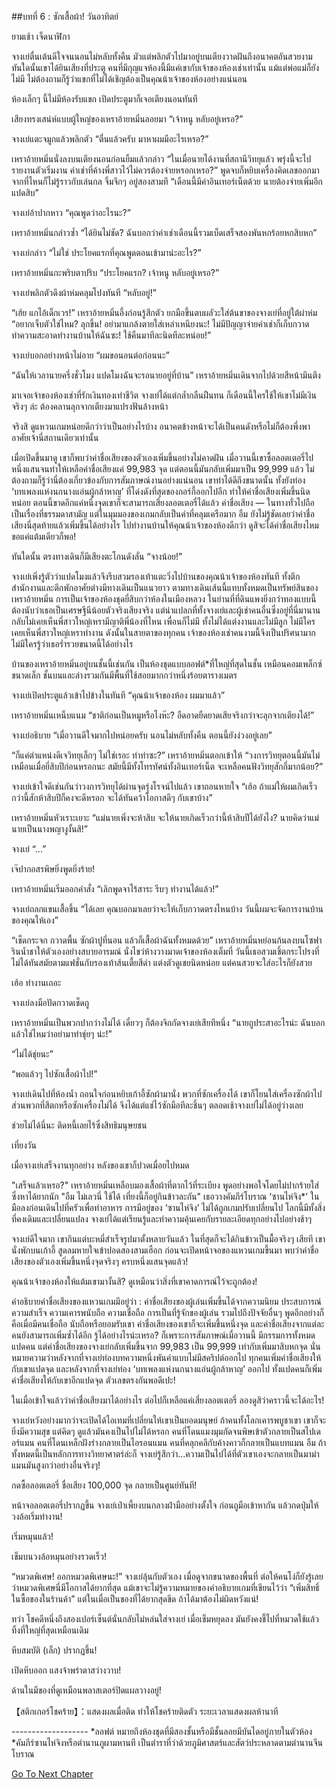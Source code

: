 ##บทที่ 6 : ซักเสื้อผ้า!
วันอาทิตย์

ยามเช้า เจ็ดนาฬิกา

จางเย่ตื่นเต้นดีใจจนนอนไม่หลับทั้งคืน มัวแต่พลิกตัวไปมาอยู่บนเตียงวาดฝันถึงอนาคตอันสวยงาม ทันใดนั้นเขาได้ยินเสียงที่ประตู คนที่มีกุญแจห้องนี้มีแค่เขากับเจ้าของห้องเช่าเท่านั้น แม้แต่พ่อแม่ก็ยังไม่มี ไม่ต้องถามก็รู้ว่าแขกที่ไม่ได้เชิญต้องเป็นคุณน้าเจ้าของห้องอย่างแน่นอน

ห้องเล็กๆ นี้ไม่มีห้องรับแขก เปิดประตูมาก็เจอเตียงนอนทันที

เสียงทรงเสน่ห์แบบผู้ใหญ่ของเหราอ้ายหมิ่นลอยมา “เจ้าหนู หลับอยู่เหรอ?”

จางเย่แตะจมูกแล้วพลิกตัว “ตื่นแล้วครับ มาหาผมมีอะไรเหรอ?”

เหราอ้ายหมิ่นนั่งลงบนเตียงนอนก่อนยิ้มแล้วกล่าว “ในเมื่อนายได้งานที่สถานีวิทยุแล้ว พรุ่งนี้จะไปรายงานตัวเริ่มงาน ค่าเช่าที่ค้างพี่สาวไว้ไม่ควรต้องจ่ายหรอกเหรอ?” พูดจบก็หยิบเครื่องคิดเลขออกมาจากที่ไหนก็ไม่รู้ราวกับเล่นกล จิ้มจึกๆ อยู่สองสามที “เดือนนี้มีค่าอินเทอร์เน็ตด้วย นายต้องจ่ายเพิ่มอีกแปดสิบ”

จางเย่อ้าปากหาว “คุณพูดว่าอะไรนะ?”

เหราอ้ายหมิ่นกล่าวซ้ำ “ได้ยินไม่ชัด? ฉันบอกว่าค่าเช่าเดือนนี้รวมเบ็ดเสร็จสองพันหกร้อยหกสิบหก”

จางเย่กล่าว “ไม่ใช่ ประโยคแรกที่คุณพูดตอนเข้ามาน่ะอะไร?”

เหราอ้ายหมิ่นกะพริบตาปริบ “ประโยคแรก? เจ้าหนู หลับอยู่เหรอ?”

จางเย่พลิกตัวดึงผ้าห่มคลุมโปงทันที “หลับอยู่!”

“เฮ้ย แกไอ้เด็กเวร!” เหราอ้ายหมิ่นอึ้งก่อนรู้สึกตัว ยกมือขึ้นตบผลัวะใส่ต้นขาของจางเย่ที่อยู่ใต้ผ่าห่ม “อยากเจ็บตัวใช่ไหม? ลุกขึ้น! อย่ามาแกล้งตายใส่เหล่าเหนียงนะ! ไม่มีปัญญาจ่ายค่าเช่าก็เก็บกวาดทำความสะอาดทำงานบ้านให้ฉันซะ! ใช้คืนมาทีละนิดทีละหน่อย!” 

จางเย่บอกอย่างหน้าไม่อาย “ผมขอนอนต่อก่อนนะ”

“ฉันให้เวลานายครึ่งชั่วโมง แปดโมงฉันจะรอนายอยู่ที่บ้าน” เหราอ้ายหมิ่นเดินจากไปด้วยสีหน้ามึนตึง

มาเจอเจ้าของห้องเช่าที่รักเงินทองเท่าชีวิต จางเย่ได้แต่กล้ำกลืนฝืนทน ก็เดือนนี้ใครใช้ให้เขาไม่มีเงินจริงๆ ล่ะ ต้องคลานลุกจากเตียงมาแปรงฟันล้างหน้า

จริงสิ ดูแหวนเกมหน่อยดีกว่าว่าเป็นอย่างไรบ้าง อนาคตข้างหน้าจะได้เป็นคนดังหรือไม่ก็ต้องพึ่งพาอาศัยเจ้านี่สถานเดียวเท่านั้น

เมื่อเปิดขึ้นมาดู เขาก็พบว่าค่าชื่อเสียงของตัวเองเพิ่มขึ้นอย่างไม่คาดฝัน เมื่อวานนี้เขาซื้อลอตเตอรี่ไปหนึ่งแสนจนทำให้เหลือค่าชื่อเสียงแค่ 99,983 จุด แต่ตอนนี้มันกลับเพิ่มมาเป็น 99,999 แล้ว ไม่ต้องถามก็รู้ว่านี่ต้องเกี่ยวข้องกับการสัมภาษณ์งานอย่างแน่นอน เขาทำได้ดีถึงขนาดนั้น ทั้งยังท่อง ‘บทเพลงแห่งนกนางแอ่นผู้กล้าหาญ’ ที่โด่งดังที่สุดของกอร์กี้ออกไปอีก ทำให้ค่าชื่อเสียงเพิ่มขึ้นนิดหน่อย ตอนนี้ขาดอีกแค่หนึ่งจุดเขาก็จะสามารถเสี่ยงลอตเตอรี่ได้แล้ว ค่าชื่อเสียง — ในทางทั่วไปถือเป็นเรื่องที่ธรรมดาสามัญ แต่ในมุมมองของเกมกลับเป็นคำที่คลุมเครือมาก อืม ยังไม่รู้ชัดเลยว่าค่าชื่อเสียงนี่สุดท้ายแล้วเพิ่มขึ้นได้อย่างไร ไปทำงานบ้านให้คุณน้าเจ้าของห้องดีกว่า ดูสิจะได้ค่าชื่อเสียงไหม ขอแค่แต้มเดียวก็พอ!

ทันใดนั้น ตรงทางเดินก็มีเสียงตะโกนดังลั่น “จางน้อย!”

จางเย่เพิ่งรู้ตัวว่าแปดโมงแล้วจึงรีบสวมรองเท้าแตะวิ่งไปบ้านของคุณน้าเจ้าของห้องทันที ทั้งตึกสำนักงานและตึกพักอาศัยต่างมีทางเดินเป็นแนวยาว ตามทางเดินเส้นนี้แทบทั้งหมดเป็นทรัพย์สินของเหราอ้ายหมิ่น การเป็นเจ้าของห้องชุดยี่สิบกว่าห้องในเมืองหลวง ในย่านที่ที่ดินแพงยิ่งกว่าทองแบบนี้ ต้องนับว่าเธอเป็นเศรษฐีนีน้อยตัวจริงเสียงจริง แต่น่าแปลกที่ทั้งจางเย่และผู้เช่าคนอื่นซึ่งอยู่ที่นี่มานาน กลับไม่เคยเห็นพี่สาวใหญ่เหรามีญาติพี่น้องที่ไหน เพื่อนก็ไม่มี ทั้งไม่ได้แต่งงานและไม่มีลูก ไม่มีใครเคยเห็นพี่สาวใหญ่เหราทำงาน ดังนั้นในสายตาของทุกคน เจ้าของห้องเช่าคนงามนี้จึงเป็นปริศนามาก ไม่มีใครรู้ว่าเธอร่ำรวยขนาดนี้ได้อย่างไร

บ้านของเหราอ้ายหมิ่นอยู่บนชั้นนี้เช่นกัน เป็นห้องชุดแบบลอฟต์*ที่ใหญ่ที่สุดในชั้น เหมือนคอมเพล็กซ์ขนาดเล็ก ชั้นบนและล่างรวมกันมีพื้นที่ใช้สอยมากกว่าหนึ่งร้อยตารางเมตร 

จางเย่เปิดประตูแล้วเข้าไปข้างในทันที “คุณน้าเจ้าของห้อง ผมมาแล้ว”

เหราอ้ายหมิ่นเหน็บแนม “ชาติก่อนเป็นหมูหรือไงห๊ะ? อืดอาดยืดยาดเสียจริงกว่าจะลุกจากเตียงได้!”

จางเย่อธิบาย “เมื่อวานดีใจมากไปหน่อยครับ นอนไม่หลับทั้งคืน ตอนนี้ยังง่วงอยู่เลย” 

“ก็แค่ตำแหน่งดีเจวิทยุเล็กๆ ไม่ใช่เรอะ ทำท่าซะ?” เหราอ้ายหมิ่นตอกเข้าให้ “วงการวิทยุตอนนี้มันไม่เหมือนเมื่อยี่สิบปีก่อนหรอกนะ สมัยนี้มีทั้งโทรทัศน์ทั้งอินเทอร์เน็ต จะเหลือคนฟังวิทยุสักกี่มากน้อย?”

จางเย่เข้าใจดีเช่นกันว่าวงการวิทยุได้ผ่านจุดรุ่งโรจน์ไปแล้ว เขาถอนหายใจ “เฮ้อ ถ้าแม่ให้ผมเกิดเร็วกว่านี้สักห้าสิบปีก็คงจะดีหรอก จะได้ทันคว้าโอกาสดีๆ กับเขาบ้าง”

เหราอ้ายหมิ่นหัวเราะเยาะ “แม่นายเพิ่งจะห้าสิบ จะให้นายเกิดเร็วกว่านี้ห้าสิบปีได้ยังไง? นายคิดว่าแม่นายเป็นนางพญางูงั้นสิ!”

จางเย่ “...”

เจ๊ปากอสรพิษยิ่งพูดยิ่งร้าย!

เหราอ้ายหมิ่นเริ่มออกคำสั่ง “เลิกพูดจาไร้สาระ รีบๆ ทำงานได้แล้ว!”

จางเย่ถลกแขนเสื้อขึ้น “ได้เลย คุณบอกมาเลยว่าจะให้เก็บกวาดตรงไหนบ้าง วันนี้ผมจะจัดการงานบ้านของคุณให้เอง”

“เช็ดกระจก กวาดพื้น ซักผ้าปูที่นอน แล้วก็เสื้อผ้าฉันทั้งหมดด้วย” เหราอ้ายหมิ่นหย่อนก้นลงบนโซฟา รินน้ำชาให้ตัวเองอย่างสบายอารมณ์ นั่งไขว่ห้างวางมาดเจ้าของห้องเต็มที่ วันนี้เธอสวมเชิ้ตกระโปรงที่ไม่ได้ทันสมัยตามแฟชั่นกับรองเท้าส้นเตี้ยสีดำ แต่งตัวดูเชยนิดหน่อย แต่คนสวยจะใส่อะไรก็ยังสวย

เฮ้อ ทำงานเถอะ 

จางเย่ลงมือปัดกวาดเช็ดถู

เหราอ้ายหมิ่นเป็นพวกปากว่างไม่ได้ เดี๋ยวๆ ก็ต้องจิกกัดจางเย่เสียทีหนึ่ง “นายถูประสาอะไรน่ะ ฉันบอกแล้วใช่ไหมว่าอย่ามาทำชุ่ยๆ น่ะ!”

“ไม่ได้ชุ่ยนะ”

“พอแล้วๆ ไปซักเสื้อผ้าไป!”

จางเย่เดินไปที่ห้องน้ำ ถอนใจก่อนหยิบเก้าอี้ซักผ้ามานั่ง พวกที่ซักเครื่องได้ เขาก็โยนใส่เครื่องซักผ้าไป ส่วนพวกที่สีตกหรือซักเครื่องไม่ได้ จึงได้แต่แช่ไว้ซักมือทีละชิ้นๆ ตลอดเช้าจางเย่ไม่ได้อยู่ว่างเลย 

ช่วยไม่ได้นี่นะ ติดหนี้เลยไร้ซึ่งสิทธิมนุษยชน

เที่ยงวัน

เมื่อจางเย่เสร็จงานทุกอย่าง หลังของเขาก็ปวดเมื่อยไปหมด 

"เสร็จแล้วเหรอ?" เหราอ้ายหมิ่นเหลือบมองเสื้อผ้าที่ตากไว้ที่ระเบียง พูดอย่างพอใจโดยไม่ปากร้ายใส่ซึ่งหาได้ยากนัก "อืม ไม่เลวนี่ ใช้ได้ เที่ยงนี้ก็อยู่กินข้าวละกัน" เธอวางคัมภีร์โบราณ ‘ซานไห่จิง*’ ในมือลงก่อนเดินไปที่ครัวเพื่อทำอาหาร การมีอยู่ของ ‘ซานไห่จิง’ ไม่ได้ถูกเกมปรับเปลี่ยนไป โลกนี้มีทั้งสิ่งที่คงเดิมและเปลี่ยนแปลง จางเย่ได้แต่เรียนรู้และทำความคุ้นเคยกับรายละเอียดทุกอย่างไปอย่างช้าๆ

จางเย่ดีใจมาก เขากินแต่บะหมี่สำเร็จรูปมาตั้งหลายวันแล้ว ในที่สุดก็จะได้กินข้าวเป็นมื้อจริงๆ เสียที เขานั่งพักบนเก้าอี้ สูดลมหายใจเข้าปอดสองสามเฮือก ก่อนจะเปิดหน้าจอของแหวนเกมขึ้นมา พบว่าค่าชื่อเสียงของตัวเองเพิ่มขึ้นหนึ่งจุดจริงๆ ครบหนึ่งแสนจุดแล้ว!

คุณน้าเจ้าของห้องให้แต้มเขามางั้นสิ? ดูเหมือนว่าสิ่งที่เขาคาดการณ์ไว้จะถูกต้อง! 

คำอธิบายค่าชื่อเสียงของแหวนเกมมีอยู่ว่า : ค่าชื่อเสียงของผู้เล่นเพิ่มขึ้นได้จากความนิยม ประสบการณ์ ความสำเร็จ ความเคารพนับถือ ความเชื่อถือ การเป็นที่รู้จักของผู้เล่น รวมไปถึงปัจจัยอื่นๆ พูดอีกอย่างก็คือเมื่อมีคนเชื่อถือ นับถือหรือยอมรับเขา ค่าชื่อเสียงของเขาก็จะเพิ่มขึ้นหนึ่งจุด และค่าชื่อเสียงจากแต่ละคนยังสามารถเพิ่มซ้ำได้อีก รู้ได้อย่างไรน่ะเหรอ? ก็เพราะการสัมภาษณ์เมื่อวานนี้ มีกรรมการทั้งหมดแปดคน แต่ค่าชื่อเสียงของจางเย่กลับเพิ่มขึ้นจาก 99,983 เป็น 99,999 เท่ากับเพิ่มมาสิบหกจุด นั่นหมายความว่าหลังจากที่จางเย่ท่องบทความหนึ่งพันคำแบบไม่มีสคริปต์ออกไป ทุกคนเพิ่มค่าชื่อเสียงให้กับเขาแปดจุด และหลังจากที่จางเย่ท่อง ‘บทเพลงแห่งนกนางแอ่นผู้กล้าหาญ’ ออกไป ทั้งแปดคนก็เพิ่มค่าชื่อเสียงให้กับเขาอีกแปดจุด ตัวเลขตรงกันพอดีเปะ! 

ในเมื่อเข้าใจแล้วว่าค่าชื่อเสียงมาได้อย่างไร ต่อไปก็เหลือแค่เสี่ยงลอตเตอรี่ ลองดูสิว่าคราวนี้จะได้อะไร! 

จางเย่หวังอย่างมากว่าจะเปิดได้ไอเทมที่เปลี่ยนให้เขาเป็นยอดมนุษย์ ถ้าคนทั้งโลกเคารพบูชาเขา เขาก็จะยิ่งมีความสุข แต่คิดๆ ดูแล้วมันคงเป็นไปไม่ได้หรอก คนที่โดนแมงมุมกัดจนพิษเข้าตัวกลายเป็นสไปเดอร์แมน คนที่โดนเหล็กฝังร่างกลายเป็นไอรอนแมน คนที่คลุกคลีกับค้างคาวก็กลายเป็นแบทแมน อืม ถ้าทั้งหมดนี้เป็นหลักการทางวิทยาศาตร์ล่ะก็ จางเย่รู้สึกว่า...ความเป็นไปได้ที่ตัวเขาเองจะกลายเป็นมาม่าแมนมันสูงกว่าอย่างอื่นจริงๆ! 

กดซื้อลอตเตอรี่ ชื่อเสียง 100,000 จุด กลายเป็นศูนย์ทันที! 

หน้าจอลอตเตอรี่ปรากฏขึ้น จางเย่เป่าเพี้ยงบนกลางฝ่ามืออย่างตั้งใจ ก่อนถูมือเข้าหากัน แล้วกดปุ่มให้วงล้อเริ่มทำงาน! 

เริ่มหมุนแล้ว! 

เข็มบนวงล้อหมุนอย่างรวดเร็ว!

“หมวดพิเศษ! ออกหมวดพิเศษนะ!” จางเย่ลุ้นกับตัวเอง เมื่อดูจากขนาดของพื้นที่ ต่อให้คนโง่ก็ยังรู้เลยว่าหมวดพิเศษนี่มีโอกาสได้ยากที่สุด แม้เขาจะไม่รู้ความหมายของคำอธิบายเกมที่เขียนไว้ว่า “เพิ่มสิทธิ์ในซื้อของในร้านค้า” แต่ในเมื่อเป็นของที่ได้ยากสุดขีด ถ้าได้มาต้องไม่ผิดหวังแน่! 

ทว่า โชคดีหนึ่งถึงสองเปอร์เซ็นต์นั่นกลับไม่หล่นใส่จางเย่ เมื่อเข็มหยุดลง มันยังคงชี้ไปที่หมวดใช้แล้วทิ้งที่ใหญ่ที่สุดเหมือนเดิม

หีบสมบัติ (เล็ก) ปรากฏขึ้น!

เปิดหีบออก แสงจ้าพร่าตาสว่างวาบ!

ด้านในมีของที่ดูเหมือนพลาสเตอร์ปิดแผลวางอยู่!

【สติกเกอร์โชคร้าย】：แสดงผลเมื่อติด ทำให้โชคร้ายติดตัว ระยะเวลาแสดงผลห้านาที

*-*-*-*-*-*-*-*-*-*-*-*-*-*-*-*-*-*-*-*
*ลอฟต์ หมายถึงห้องชุดที่มีสองชั้นหรือมีชั้นลอยมีบันไดอยู่ภายในตัวห้อง
*คัมภีร์ซานไห่จิงหรือตำนานภูผามหานที เป็นตำราที่ว่าด้วยภูมิศาสตร์และสัตว์ประหลาดตามตำนานจีนโบราณ


[Go To Next Chapter]( ./8.md)